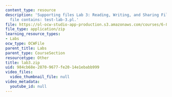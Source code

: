 ```yaml
---
content_type: resource
description: 'Supporting files Lab 3: Reading, Writing, and Sharing Files. The ZIP
  file contains: test-lab-3.pl.'
file: https://ol-ocw-studio-app-production.s3.amazonaws.com/courses/6-824-distributed-computer-systems-engineering-spring-2006/984cb68e28709677fe2014e1ebabb999_lab3.zip
file_type: application/zip
learning_resource_types:
- Labs
ocw_type: OCWFile
parent_title: Labs
parent_type: CourseSection
resourcetype: Other
title: lab3.zip
uid: 984cb68e-2870-9677-fe20-14e1ebabb999
video_files:
  video_thumbnail_file: null
video_metadata:
  youtube_id: null
---
```

